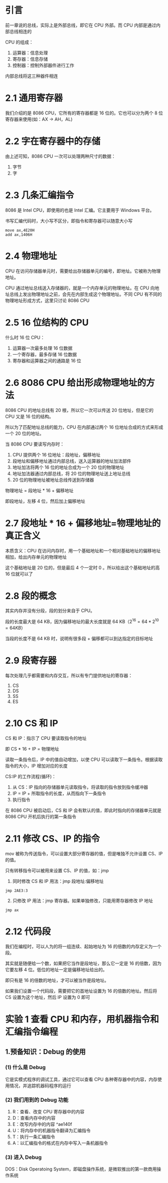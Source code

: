 # 引言

前一章说的总线，实际上是外部总线，即它在 CPU 外部。而 CPU 内部是通过内部总线相连的

CPU 的组成：
1. 运算器：信息处理
2. 寄存器：信息存储
3. 控制器：控制外部器件进行工作

内部总线将这三种器件相连

# 2.1 通用寄存器

我们介绍的是 8086 CPU，它所有的寄存器都是 16 位的。它也可以分为两个 8 位寄存器来使用(如：AX -> AH，AL)

# 2.2 字在寄存器中的存储

由上述可知，8086 CPU 一次可以处理两种尺寸的数据：
1. 字节
2. 字

# 2.3 几条汇编指令

8086 是 Intel CPU，即使用的也是 Intel 汇编。它主要用于 Windows 平台。

书写汇编代码时，大小写不区分，即指令和寄存器可以随意大小写

```
move ax,4E20H
add ax,1406H
```

# 2.4 物理地址

CPU 在访问存储器单元时，需要给出存储器单元的编号，即地址。它被称为物理地址。

CPU 通过地址总线送入存储器的，就是一个内存单元的物理地址。在 CPU 向地址总线上发出物理地址之前，会先在内部生成这个物理地址。不同 CPU 有不同的物理地址形成方式，这里只讨论 8086 CPU

# 2.5 16 位结构的 CPU

什么时 16 位 CPU：
1. 运算器一次最多处理 16 位数据
2. 一个寄存器，最多存储 16 位数据
3. 寄存器和运算器之间的通路是 16 位

# 2.6 8086 CPU 给出形成物理地址的方法

8086 CPU 的地址总线有 20 根，所以它一次可以传送 20 位地址，但是它的 CPU 又是 16 位的结构。

所以为了匹配地址总线的能力，CPU 在内部通过两个 16 位地址合成的方式来形成一个 20 位的地址。

当 8086 CPU 要读写内存时：
1. CPU 提供两个 16 位地址：段地址，偏移地址
2. 段地址和偏移地址通过内部总线，送入运算器的地址加法部件
3. 地址加法将两个 16 位的地址合成为一个 20 位的物理地址
4. 地址加法器通过内部总线，将 20 位的物理地址送上地址总线
5. 20 位的物理地址被地址总线传送到存储器

物理地址 = 段地址 \* 16 + 偏移地址

即段地址，左移 4 位，然后加上偏移地址

# 2.7 段地址  \* 16 + 偏移地址=物理地址的真正含义

本质含义：CPU 在访问内存时，用一个基础地址和一个相对基础地址的偏移地址相加，给出内存单元的物理地址

这个基础地址是 20 位的，但是最后 4 个一定时 0 。所以给出这个基础地址的高 16 位就可以了

# 2.8 段的概念

其实内存并没有分段，段的划分来自于 CPU。

段的长度最大是 64 KB，因为偏移地址的最大长度就是 64 KB（$2^{16} = 64 * 2^{10} = 64KB$）

当段的长度不是 64 KB 时，说明有很多段 + 偏移都可以到达指定的目标地址

# 2.9 段寄存器

每次处理几乎都需要和内存交互，所以有专门提供地址的寄存器：
1. CS
2. DS
3. SS
4. ES

# 2.10 CS 和 IP

CS 和 IP：指示了 CPU 要读取指令的地址

即 CS \* 16 + IP = 物理地址

读取一条指令后，IP 中的值自动增加，以使 CPU 可以读取下一条指令。根据读取指令的大小，IP 增加对应的长度

CS:IP 的工作流程(循环)：
1. 从 CS：IP 指向的存储器单元读取指令，将读取的指令放到指令缓冲器
2. IP = IP + 所取指令的长度，从而指向下一条指令
3. 执行指令

在 8086 CPU 被启动后，CS 和 IP 会有默认的值，即此时指向的存储器单元就是 8086 CPU 开机后执行的第一条指令

# 2.11 修改 CS、IP 的指令

mov 被称为传送指令，可以设置大部分寄存器的值，但是唯独不允许设置 CS、IP 的值。

只有转移指令可以被用来设置 CS、IP 的值，如：jmp

1. 同时修改 CS 和 IP
用法：jmp 段地址:偏移地址
```
jmp 2AE3:3
```

2. 只修改 IP
用法：jmp 寄存器。如果单独修改，只能用寄存器修改 IP 地址
```
jmp ax
```

# 2.12 代码段

我们在编程时，可以人为的将一组连续、起始地址为 16 的倍数的内存定义为一个段。

其实就是随便给一个数，如果把它当作是段地址，那么它一定是 16 的倍数，因为它要左移 4 位。低位的地址一定是偏移地址给出的。

即只有是 16 的倍数的地址，才可以被当作是段地址。

如果我们设置一个代码段，需要把它的首地址设置为 16 的倍数的地址。然后将 CS 设置为这个地址，然后 IP 设置为 0 即可

# 实验 1 查看 CPU 和内存，用机器指令和汇编指令编程

## 1.预备知识：Debug 的使用

### (1) 什么是 Debug

它是实模式程序的调试工具，通过它可以查看 CPU 各种寄存器中的内容，内存使用情况，并追踪机器码程序的运行

### (2) 我们用到的 Debug 功能

1. R：查看、改变 CPU 寄存器中的内容
2. D：查看内存中的内容
3. E：改写内存中的内容 ^ae140f
4. U：将内存中的机器指令翻译为汇编指令
5. T：执行一条汇编指令
6. A：以汇编指令的格式在内存中写入一条机器指令

### (3) 进入 Debug

DOS：Disk Operatoing System，即磁盘操作系统，是微软推出的第一款商用操作系统